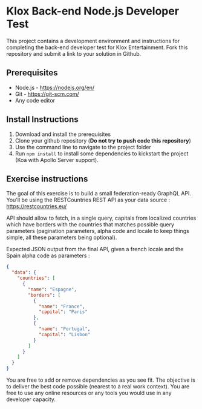 # Klox Back-end Node.js Developer Test

This project contains a development environment and instructions for completing the back-end developer test for Klox Entertainment. Fork this repository and submit a link to your solution in Github.

## Prerequisites
* Node.js - https://nodejs.org/en/
* Git - https://git-scm.com/
* Any code editor

## Install Instructions
1. Download and install the prerequisites
2. Clone your github repository (**Do not try to push code this repository**)
3. Use the command line to navigate to the project folder
4. Run <code>npm install</code> to install some dependencies to kickstart the project (Koa with Apollo Server support).

## Exercise instructions
The goal of this exercise is to build a small federation-ready GraphQL API.
You'll be using the RESTCountries REST API as your data source :
https://restcountries.eu/

API should allow to fetch, in a single query, capitals from localized countries which have borders with the countries that matches possible query parameters (pagination parameters, alpha code and locale to keep things simple, all these parameters being optional).

Expected JSON output from the final API, given a french locale and the Spain alpha code as parameters :

```json
{
  "data": {
    "countries": [
      {
        "name": "Espagne",
        "borders": [
          {
            "name": "France",
            "capital": "Paris"
          },
          {
            "name": "Portugal",
            "capital": "Lisbon"
          }
        ]
      }
    ]
  }
}
```

You are free to add or remove dependencies as you see fit. The objective is to deliver the best code possible (nearest to a real work context).
You are free to use any online resources or any tools you would use in any developer capacity.
